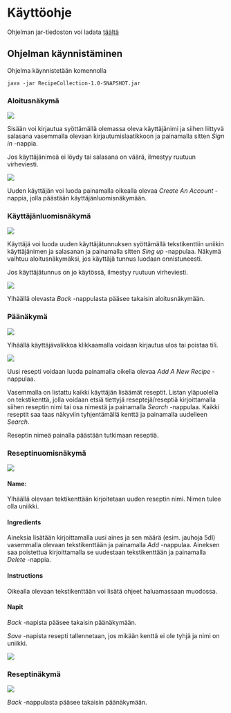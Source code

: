 # Käyttöohje

Ohjelman jar-tiedoston voi ladata [täältä](https://github.com/jennaran/ot-harjoitustyo/releases)

## Ohjelman käynnistäminen

Ohjelma käynnistetään komennolla 

```
java -jar RecipeCollection-1.0-SNAPSHOT.jar
```

### Aloitusnäkymä

<img src="https://github.com/jennaran/ot-harjoitustyo/blob/master/dokumentaatio/Kuvat/RC_aloitusnakyma.png">

Sisään voi kirjautua syöttämällä olemassa oleva käyttäjänimi ja siihen liittyvä salasana vasemmalla olevaan kirjautumislaatikkoon ja painamalla sitten _Sign in_ -nappia.

Jos käyttäjänimeä ei löydy tai salasana on väärä, ilmestyy ruutuun virheviesti.

<img src="https://github.com/jennaran/ot-harjoitustyo/blob/master/dokumentaatio/Kuvat/RC_aloitusnakyma_virheviesti.png">

Uuden käyttäjän voi luoda painamalla oikealla olevaa _Create An Account_ -nappia, jolla päästään käyttäjänluomisnäkymään.

### Käyttäjänluomisnäkymä

<img src="https://github.com/jennaran/ot-harjoitustyo/blob/master/dokumentaatio/Kuvat/RC_uusiKayttaja.png">

Käyttäjä voi luoda uuden käyttäjätunnuksen syöttämällä tekstikenttiin uniikin käyttäjänimen ja salasanan 
ja painamalla sitten _Sing up_ -nappulaa. 
Näkymä vaihtuu aloitusnäkymäksi, jos käyttäjä tunnus luodaan onnistuneesti.

Jos käyttäjätunnus on jo käytössä, ilmestyy ruutuun virheviesti.

<img src="https://github.com/jennaran/ot-harjoitustyo/blob/master/dokumentaatio/Kuvat/RC_uusiKayttaja_virheviesti.png">

Ylhäällä olevasta _Back_ -nappulasta pääsee takaisin aloitusnäkymään.

### Päänäkymä

<img src="https://github.com/jennaran/ot-harjoitustyo/blob/master/dokumentaatio/Kuvat/RC_paanakyma.png">

Ylhäällä käyttäjävalikkoa klikkaamalla voidaan kirjautua ulos tai poistaa tili.

<img src="https://github.com/jennaran/ot-harjoitustyo/blob/master/dokumentaatio/Kuvat/RC_paanakyma_kayttajavalikko.png">

Uusi resepti voidaan luoda painamalla oikella olevaa _Add A New Recipe_ -nappulaa.

Vasemmalla on listattu kaikki käyttäjän lisäämät reseptit. 
Listan yläpuolella on tekstikenttä, jolla voidaan etsiä tiettyjä reseptejä/reseptiä 
kirjoittamalla siihen reseptin nimi tai osa nimestä ja painamalla _Search_ -nappulaa.
Kaikki reseptit saa taas näkyviin tyhjentämällä kenttä ja painamalla uudelleen _Search_.


Reseptin nimeä painalla päästään tutkimaan reseptiä.

### Reseptinuomisnäkymä

<img src="https://github.com/jennaran/ot-harjoitustyo/blob/master/dokumentaatio/Kuvat/RC_uusiResepti.png">

#### Name:

Ylhäällä olevaan tektikenttään kirjoitetaan uuden reseptin nimi. Nimen tulee olla uniikki.

#### Ingredients

Aineksia lisätään kirjoittamalla uusi aines ja sen määrä (esim. jauhoja 5dl) vasemmalla olevaan tekstikenttään ja painamalla _Add_ -nappulaa.
Aineksen saa poistettua kirjoittamalla se uudestaan tekstikenttään ja painamalla _Delete_ -nappia.

#### Instructions

Oikealla olevaan tekstikenttään voi lisätä ohjeet haluamassaan muodossa. 

#### Napit

_Back_ -napista pääsee takaisin päänäkymään.

_Save_ -napista resepti tallennetaan, jos mikään kenttä ei ole tyhjä ja nimi on uniikki. 

<img src="https://github.com/jennaran/ot-harjoitustyo/blob/master/dokumentaatio/Kuvat/RC_uusiResepti_popup.png">

### Reseptinäkymä

<img src="https://github.com/jennaran/ot-harjoitustyo/blob/master/dokumentaatio/Kuvat/RC_reseptinakyma.png">

_Back_ -nappulasta pääsee takaisin päänäkymään.

